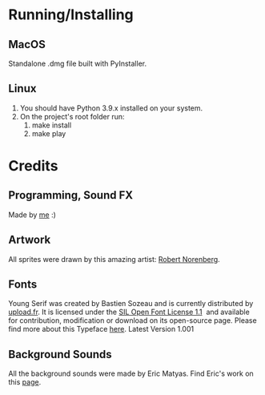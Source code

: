 # Running/Installing

## MacOS

Standalone .dmg file built with PyInstaller.

## Linux

1. You should have Python 3.9.x installed on your system.
2. On the project's root folder run:
    1. make install
    2. make play

# Credits

## Programming, Sound FX
Made by [me](https://twitter.com/jiss2891) :)

## Artwork
All sprites were drawn by this amazing artist: [Robert Norenberg](https://twitter.com/_0x72_).

## Fonts
Young Serif was created by Bastien Sozeau and is currently distributed by [upload.fr](http://uplaod.fr/allfonts/).
It is licensed under the [SIL Open Font License 1.1](http://scripts.sil.org/cms/scripts/page.php?site_id=nrsi&id=OFL)  and available for contribution, modification or download on its open-source page.
Please find more about this Typeface [here](https://github.com/uplaod/YoungSerif).
Latest Version 1.001

## Background Sounds
All the background sounds were made by Eric Matyas. Find Eric's work on this [page](http://soundimage.org/).